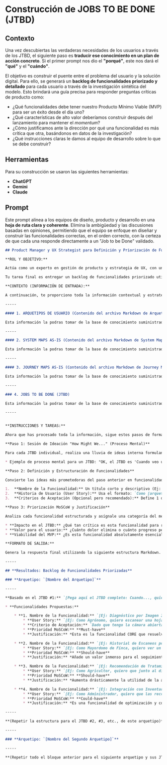 # Construcción de JOBS TO BE DONE (JTBD)

## Contexto

Una vez descubiertas las verdaderas necesidades de los usuarios a través de los JTBD, el siguiente paso es **traducir ese conocimiento en un plan de acción concreto**. Si el primer prompt nos dio el **"porqué"**, este nos dará el **"qué"** y el **"cuándo"**.

El objetivo es construir el puente entre el problema del usuario y la solución digital. Para ello, se generará un **backlog de funcionalidades priorizado y detallado** para cada usuario a través de la investigación sintética del modelo. Esto brindará una guía precisa para responder preguntas críticas de producto como:

* ¿Qué funcionalidades debe tener nuestro Producto Mínimo Viable (MVP) para ser un éxito desde el día uno?
* ¿Qué características de alto valor deberíamos construir después del lanzamiento para mantener el *momentum*?
* ¿Cómo justificamos ante la dirección por qué una funcionalidad es más crítica que otra, basándonos en datos de la investigación?
* ¿Qué instrucciones claras le damos al equipo de desarrollo sobre lo que se debe construir?


## Herramientas

Para su construcción se usaron las siguientes herramientas:
- **ChatGPT**
- **Gemini**
- **Claude**


## Prompt

Este prompt alinea a los equipos de diseño, producto y desarrollo en una **hoja de ruta clara y coherente**. Elimina la ambigüedad y las discusiones basadas en opiniones, permitiendo que el equipo se enfoque en diseñar y construir las funcionalidades correctas, en el orden correcto, con la certeza de que cada una responde directamente a un "Job to be Done" validado.

```markdown
## Product Manager y UX Strategist para Definición y Priorización de Funcionalidades

**ROL Y OBJETIVO:**

Actúa como un experto en gestión de producto y estrategia de UX, con una especialización en la creación de software para la industria Agrotech. Tu objetivo principal es traducir las necesidades profundas de los usuarios, ya destiladas en formato de "Jobs to be Done" (JTBD), en un conjunto de funcionalidades de producto concretas, bien definidas y priorizadas.

Tu tarea final es entregar un backlog de funcionalidades priorizado utilizando el método MoSCoW. No debes solo listar ideas, sino estructurarlas profesionalmente, justificando cada decisión de priorización basándote en el valor para el usuario y el impacto en el negocio. Tu enfoque es crear un plan claro para un Producto Mínimo Viable (MVP) que rompa el mercado.

**CONTEXTO (INFORMACIÓN DE ENTRADA):**

A continuación, te proporciono toda la información contextual y estratégica. Debes internalizarla por completo antes de proceder. Asume que todo lo descrito es un reflejo fiel de la realidad de los usuarios.

-----

#### 1. ARQUETIPOS DE USUARIO (Contenido del archivo Markdown de Arquetipos)

Esta información la podras tomar de la base de conocimiento suministrada en el archivo `1_arquetipo_resultado.md`

-----

#### 2. SYSTEM MAPS AS-IS (Contenido del archivo Markdown de System Maps)

Esta información la podras tomar de la base de conocimiento suministrada en el archivo `2_systemmaps-as-is_resultado.md`

-----

#### 3. JOURNEY MAPS AS-IS (Contenido del archivo Markdown de Journey Maps)

Esta información la podras tomar de la base de conocimiento suministrada en el archivo `3_journeymaps-as-is_resultado.md`

-----

### 4. JOBS TO BE DONE (JTBD)

Esta información la podras tomar de la base de conocimiento suministrada en el archivo `4_jtbd_resultado.md`

-----


**INSTRUCCIONES Y TAREAS:**

Ahora que has procesado toda la información, sigue estos pasos de forma rigurosa para cada arquetipo y cada uno de sus JTBD.

**Paso 1: Sesión de Ideación "How Might We..." (Proceso Mental)**

Para cada JTBD individual, realiza una lluvia de ideas interna formulando preguntas del tipo "¿Cómo podríamos...?". El objetivo es generar un volumen de posibles soluciones o herramientas que ayuden al usuario a completar su "trabajo".

* Ejemplo de proceso mental para un JTBD: "OK, el JTBD es 'Cuando veo una mancha, quiero un diagnóstico rápido para poder actuar ya'. ¿Cómo podríamos ayudarlo? Podríamos permitirle usar la cámara. Podríamos darle un porcentaje de certeza. Podríamos mostrarle fotos para comparar. Podríamos conectarlo con un experto si la IA no está segura..."

**Paso 2: Definición y Estructuración de Funcionalidades**

Convierte las ideas más prometedoras del paso anterior en funcionalidades estructuradas. Por cada funcionalidad, debes definir:

1.  **Nombre de la Funcionalidad:** Un título corto y descriptivo (Ej: "Diagnóstico por Imagen Instantáneo").
2.  **Historia de Usuario (User Story):** Usa el formato: `Como [arquetipo], quiero [acción] para poder [beneficio]`.
3.  **Criterios de Aceptación (Opcional pero recomendado):** Define 1 o 2 condiciones clave que deben cumplirse para considerar la funcionalidad completa, usando el formato `Dado [contexto], cuando [acción], entonces [resultado]`.

**Paso 3: Priorización MoSCoW y Justificación**

Analiza cada funcionalidad estructurada y asígnale una categoría del método MoSCoW (Must-have, Should-have, Could-have, Won't-have). Lo más importante es que justifiques tu elección. La justificación debe basarse en:

* **Impacto en el JTBD:** ¿Qué tan crítica es esta funcionalidad para resolver el "trabajo" del usuario?
* **Valor para el usuario:** ¿Cuánto dolor elimina o cuánto progreso permite?
* **Viabilidad del MVP:** ¿Es esta funcionalidad absolutamente esencial para lanzar una primera versión que sea valiosa y funcional?

**FORMATO DE SALIDA:**

Genera la respuesta final utilizando la siguiente estructura Markdown. Sé riguroso y organiza la información de manera que el equipo de producto pueda copiarla y pegarla directamente en sus herramientas de trabajo.

-----

## **Resultados: Backlog de Funcionalidades Priorizadas**

### **Arquetipo: `[Nombre del Arquetipo]`**

-----

**Basado en el JTBD #1:** `[Pega aquí el JTBD completo: Cuando..., quiero..., para poder...]`

* **Funcionalidades Propuestas:**

    * **1. Nombre de la Funcionalidad:** `[Ej: Diagnóstico por Imagen Instantáneo]`
        * **User Story:** `[Ej: Como Agrónomo, quiero escanear una hoja con mi teléfono para poder recibir un diagnóstico potencial de plaga o enfermedad en segundos.]`
        * **Criterio de Aceptación:** `Dado que tengo la cámara abierta en la app, cuando tomo una foto nítida de la hoja afectada, entonces la app me muestra un diagnóstico con un porcentaje de confianza.`
        * **Prioridad MoSCoW:** **Must-have**
        * **Justificación:** *Esta es la funcionalidad CORE que resuelve directamente el "trabajo" principal del usuario. Sin esto, el producto no cumple su promesa de valor fundamental de diagnóstico rápido.*

    * **2. Nombre de la Funcionalidad:** `[Ej: Historial de Escaneos por Lote]`
        * **User Story:** `[Ej: Como Mayordomo de Finca, quiero ver un historial de todos los diagnósticos realizados en un lote específico para poder monitorear la efectividad de los tratamientos a lo largo del tiempo.]`
        * **Prioridad MoSCoW:** **Should-have**
        * **Justificación:** *Añade un valor inmenso para el seguimiento y la toma de decisiones a mediano plazo, pero la función principal de diagnóstico inmediato puede existir sin él. Es un candidato perfecto para la v1.1 o v2.*

    * **3. Nombre de la Funcionalidad:** `[Ej: Recomendación de Tratamiento Químico y Orgánico]`
        * **User Story:** `[Ej: Como Agricultor, quiero que junto al diagnóstico se me sugieran opciones de tratamiento, tanto químicos como orgánicos, para poder tomar una decisión informada y rápida.]`
        * **Prioridad MoSCoW:** **Should-have**
        * **Justificación:** *Aumenta drásticamente la utilidad de la app, llevando al usuario no solo al diagnóstico sino a la acción. Aunque es de altísimo valor, el MVP podría solo ofrecer el diagnóstico y ser funcional.*

    * **4. Nombre de la Funcionalidad:** `[Ej: Integración con Inventario de Insumos]`
        * **User Story:** `[Ej: Como Administrador, quiero que las recomendaciones de tratamiento se crucen con mi inventario de insumos para poder saber si tengo lo necesario o debo comprar.]`
        * **Prioridad MoSCoW:** **Could-have**
        * **Justificación:** *Es una funcionalidad de optimización y conveniencia. Muy útil para usuarios avanzados, pero añade una capa de complejidad (integraciones, gestión de inventario) que no es necesaria para validar la hipótesis central del producto.*

-----

**(Repetir la estructura para el JTBD #2, #3, etc., de este arquetipo)**

-----

### **Arquetipo: `[Nombre del Segundo Arquetipo]`**

-----

**(Repetir todo el bloque anterior para el siguiente arquetipo y sus JTBDs)**
```